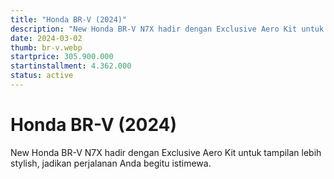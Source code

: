 ```yaml
---
title: "Honda BR-V (2024)"
description: "New Honda BR-V N7X hadir dengan Exclusive Aero Kit untuk tampilan lebih stylish, jadikan perjalanan Anda begitu istimewa."
date: 2024-03-02
thumb: br-v.webp
startprice: 305.900.000
startinstallment: 4.362.000
status: active
---
```

# Honda BR-V (2024)

New Honda BR-V N7X hadir dengan Exclusive Aero Kit untuk tampilan lebih stylish, jadikan perjalanan Anda begitu istimewa.
